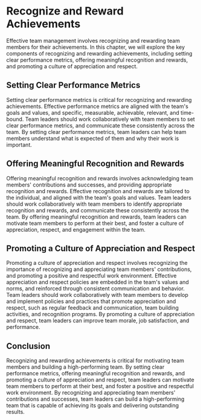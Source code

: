 # Recognize and Reward Achievements

Effective team management involves recognizing and rewarding team members for their achievements. In this chapter, we will explore the key components of recognizing and rewarding achievements, including setting clear performance metrics, offering meaningful recognition and rewards, and promoting a culture of appreciation and respect.

## Setting Clear Performance Metrics

Setting clear performance metrics is critical for recognizing and rewarding achievements. Effective performance metrics are aligned with the team's goals and values, and specific, measurable, achievable, relevant, and time-bound. Team leaders should work collaboratively with team members to set clear performance metrics, and communicate these consistently across the team. By setting clear performance metrics, team leaders can help team members understand what is expected of them and why their work is important.

## Offering Meaningful Recognition and Rewards

Offering meaningful recognition and rewards involves acknowledging team members' contributions and successes, and providing appropriate recognition and rewards. Effective recognition and rewards are tailored to the individual, and aligned with the team's goals and values. Team leaders should work collaboratively with team members to identify appropriate recognition and rewards, and communicate these consistently across the team. By offering meaningful recognition and rewards, team leaders can motivate team members to perform at their best, and foster a culture of appreciation, respect, and engagement within the team.

## Promoting a Culture of Appreciation and Respect

Promoting a culture of appreciation and respect involves recognizing the importance of recognizing and appreciating team members' contributions, and promoting a positive and respectful work environment. Effective appreciation and respect policies are embedded in the team's values and norms, and reinforced through consistent communication and behavior. Team leaders should work collaboratively with team members to develop and implement policies and practices that promote appreciation and respect, such as regular feedback and communication, team building activities, and recognition programs. By promoting a culture of appreciation and respect, team leaders can improve team morale, job satisfaction, and performance.

## Conclusion

Recognizing and rewarding achievements is critical for motivating team members and building a high-performing team. By setting clear performance metrics, offering meaningful recognition and rewards, and promoting a culture of appreciation and respect, team leaders can motivate team members to perform at their best, and foster a positive and respectful work environment. By recognizing and appreciating team members' contributions and successes, team leaders can build a high-performing team that is capable of achieving its goals and delivering outstanding results.
